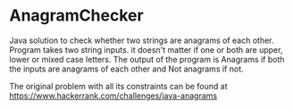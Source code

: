 # AnagramChecker
Java solution to check whether two strings are anagrams of each other.
Program takes two string inputs. it doesn't matter if one or both are upper, lower or mixed case letters.
The output of the program is Anagrams if both the inputs are anagrams of each other and Not anagrams if not.

The original problem with all its constraints can be found at
https://www.hackerrank.com/challenges/java-anagrams
